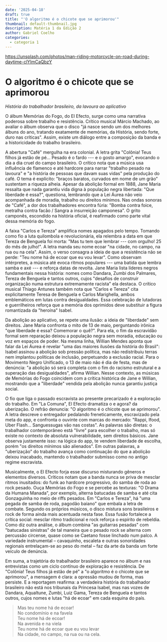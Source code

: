 ```yaml
---
date: '2025-04-18'
draft: true
title: "'O algoritmo é o chicote que se aprimorou'"
thumbnail: default-thumbnail.jpg
description: Matéria 1 da Edição 2
author: Gabriel Coelho
categories:
  - categoria 1
---
```


https://unsplash.com/photos/man-riding-motorcycle-on-road-during-daytime-clYlmCaQbzY
# O algoritmo é o chicote que se aprimorou


*História do trabalhador brasileiro, da lavoura ao aplicativo*

O álbum Memórias do Fogo, do El Efecto, surge como uma narrativa poderosa sobre trabalho e resistência. Crítico musical Márcio Machado, ao avaliar o álbum observa que o disco "já nasce sendo um dos melhores álbuns do ano, tratando exatamente de memórias, da História, sendo forte, duro nas críticas". Assim, existe um diálogo entre a composição da banda e a historicidade do trabalho brasileiro.

A abertura "Café" mergulha na era colonial. A letra grita "Colônia! Teus filhos já estão de pé... Pesado é o fardo --- e o gosto amargo", evocando o dia a dia cruel do campo brasileiro. O crítico nota que a música usa influência de flamenco e até hardcore para narrar "trabalho pesado na lavoura" e "a história de pessoas que davam suas vidas" pela produção do café. O tema é explícito: "braços baratos, curvados em nome de um grão" sustentam a riqueza alheia. Apesar da abolição formal em 1888, Jane Maria ressalta que nada garantiu vida digna à população negra libertada: "Que liberdade é essa?", questiona, lembrando que a Lei Áurea não veio acompanhada de moradia, trabalho ou direitos mínimos. Nas ondas sonoras de "Café", a dor dos trabalhadores encontra fúria: "Bomba contra foice, metralha contra facão / Sangra a insurreição camponesa". O grito camponês, escondido na história oficial, é reafirmado como parte vital dessa memória do fogo.

A faixa "Carlos e Tereza" amplifica nomes apagados pelo tempo. Tomando como fio a luta quilombola e revolucionária, ela relembra a data em que Tereza de Benguela foi morta: "Mas tu tem que lembrar --- com orgulho! 25 do mês de julho!". A letra manda seu nome ecoar "na cidade, no campo, na rua ou na cela". Assim, o verso consagra a ideia de que a resistência não se perde: "Teu nome há de ecoar que eu vou levar". Como observam intérpretes, a música até evoca ritmos populares --- uma batida que lembra samba e axé --- e reforça datas de revolta. Jane Maria lista líderes negros fundamentais nessa história: nomes como Dandara, Zumbi dos Palmares, Tereza de Benguela e tantos outros, cujos "desafios de construir organização numa estrutura extremamente racista" ela destaca. O crítico musical Thiago Antunes também nota que "Carlos e Tereza" cita explicitamente Teresa de Benguela e Carlos Marighella, ambos emblemáticos em lutas contra desigualdades. Essa celebração de lutadoras e guerrilheiros reforça que a memória dos oprimidos deve substituir a figura romantizada da "heroína" Isabel.

Da abolição ao aplicativo, se repete uma ilusão: a ideia de "liberdade" sem direitos. Jane Maria confronta o mito de 13 de maio, perguntando irônica "que liberdade é essa? Comemorar o quê?". Para ela, o fim da escravidão formal sem reparação deixou a população negra sem moradia, educação ou voz em espaços de poder. Na mesma linha, Willian Mendes aponta que falar da Lei Áurea é revelar "uma das maiores ilusões da história do Brasil": Isabel assinou a abolição sob pressão política, mas não redistribuiu terras nem implantou políticas de inclusão, perpetuando a exclusão racial. Para o Movimento Negro Unificado, o 13 de maio não é dia de festa, mas de denúncia: "a abolição só será completa com o fim do racismo estrutural e a superação das desigualdades", afirma Willian. Nesse contexto, as músicas de Memórias do Fogo coincidem com a crítica histórica de Jane e Willian, mostrando que a "liberdade" vendida pela abolição nunca garantiu justiça social.

O fio que liga o passado escravista ao presente precarizado é a exploração do trabalho. Em "La Comuna", El Efecto dramatiza o e agora? da uberização. O refrão denuncia: "O algoritmo é o chicote que se aprimorou". A letra descreve o entregador pedalando freneticamente, escravizado pela meta do app, e confronta o ouvinte com marcas do mercado: "Rappi, Ifood, Uber Flash… Sanguessugas vão nas costas". As palavras são diretas: o trabalhador contemporâneo está "livre" para escolher o trabalho, mas só existe no contexto de absoluta vulnerabilidade, sem direitos básicos. Jane observa justamente isso: na lógica do app, te vendem liberdade de escolha, porém "os direitos mínimos são alienados". Em outras palavras, a "uberização" do trabalho avança como continuação do que a abolição deixou inacabado, mantendo o trabalhador submisso como no antigo regime escravista.

Musicalmente, o El Efecto forja esse discurso misturando gêneros e elementos diversos. Críticos notam que a banda nunca se priva de mesclar ritmos inusitados: do funk ao hardcore progressivo, do samba de roda ao rock pesado. Ouça Memórias do Fogo e se percebe as texturas: "O Drama da Humana Manada", por exemplo, alterna batucadas de samba e até cita Gonzaguinha no meio de riffs pesados. Em "Carlos e Tereza", há "uma pegada de samba de roda, pagodão baiano" que embala a letra de combate. Segundo os próprios músicos, o disco mistura sons brasileiros e rock de forma ainda mais acentuada nesta fase. Essa fusão fortalece a crítica social: mesclar ritmo tradicional e rock reforça o espírito de rebeldia. Como diz outra análise, o álbum combina "as guitarras pesadas" com "batucadas sinistras" de tal maneira que o pesado rock se alterna com percussão circense, quase como se Caetano fosse linchado num palco. A variedade instrumental – cavaquinho, escaleta e outras sonoridades regionais entrelaçam-se ao peso do metal – faz da arte da banda um forte veículo de denúncia.

Em suma, a trajetória do trabalhador brasileiro aparece no álbum e nas entrevistas como um ciclo contínuo de exploração e resistência. De "Colônia! Teus filhos já estão de pé" a "o algoritmo é o chicote que se aprimorou", a mensagem é clara: a opressão mudou de forma, mas persiste. E a reportagem reafirma: a verdadeira história do trabalhador brasileiro não está nos tribunais da Princesa Isabel, mas nas vozes de Dandara, Aqualtune, Zumbi, Luiz Gama, Tereza de Benguela e tantos outros, cujos nomes e lutas "há de ecoar" em cada esquina do país.

> Mas teu nome há de ecoar! \
> No condomínio e na favela \
> Teu nome há de ecoar! \
> Na avenida e na viela \
> Teu nome há de ecoar que eu vou levar \
> Na cidade, no campo, na rua ou na cela.
